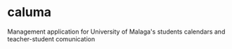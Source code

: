 caluma
======

Management application for University of Malaga's students calendars and teacher-student comunication
